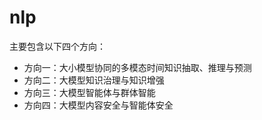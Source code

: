# nlp

主要包含以下四个方向：
* 方向一：大小模型协同的多模态时间知识抽取、推理与预测
* 方向二：大模型知识治理与知识增强
* 方向三：大模型智能体与群体智能
* 方向四：大模型内容安全与智能体安全
